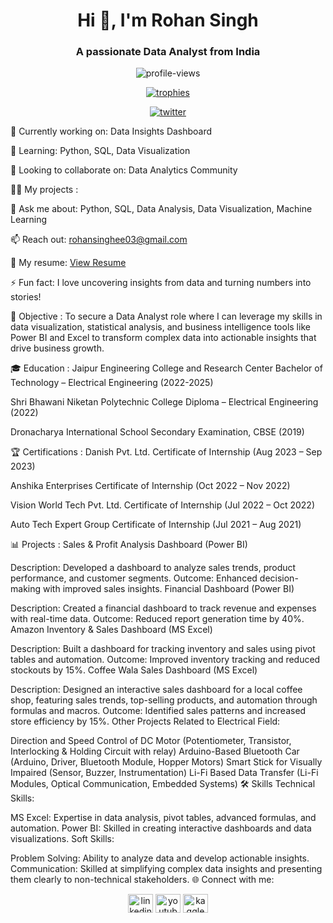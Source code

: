 <h1 align="center">Hi 👋, I'm Rohan Singh</h1> <h3 align="center">A passionate Data Analyst from India</h3> <p align="center"> <img src="https://komarev.com/ghpvc/?username=rohansinghee&label=Profile%20views&color=0e75b6&style=flat" alt="profile-views" /> </p> <p align="center"> <a href="https://github.com/ryo-ma/github-profile-trophy"><img src="https://github-profile-trophy.vercel.app/?username=rohansinghee" alt="trophies" /></a> </p> <p align="center"> <a href="https://twitter.com/" target="blank"><img src="https://img.shields.io/twitter/follow/?logo=twitter&style=for-the-badge" alt="twitter" /></a> </p>

🔭 Currently working on: Data Insights Dashboard

🌱 Learning: Python, SQL, Data Visualization

👯 Looking to collaborate on: Data Analytics Community

👨‍💻 My projects :  

💬 Ask me about: Python, SQL, Data Analysis, Data Visualization, Machine Learning

📫 Reach out: rohansinghee03@gmail.com

📄 My resume: [View Resume](https://drive.google.com/file/d/1fICOwiUtvfb8ImFCrGCTwwWKSCVySmDu/view?usp=sharing)

⚡ Fun fact: I love uncovering insights from data and turning numbers into stories!

🎯 Objective : To secure a Data Analyst role where I can leverage my skills in data visualization, statistical analysis, and business intelligence tools like Power BI and Excel to transform complex data into actionable insights that drive business growth.

🎓 Education : Jaipur Engineering College and Research Center
                  Bachelor of Technology – Electrical Engineering (2022-2025)

  Shri Bhawani Niketan Polytechnic College
    Diploma – Electrical Engineering (2022)

Dronacharya International School
  Secondary Examination, CBSE (2019)

🏆 Certifications : Danish Pvt. Ltd.
                      Certificate of Internship (Aug 2023 – Sep 2023)

Anshika Enterprises
  Certificate of Internship (Oct 2022 – Nov 2022)

Vision World Tech Pvt. Ltd.
  Certificate of Internship (Jul 2022 – Oct 2022)

Auto Tech Expert Group
  Certificate of Internship (Jul 2021 – Aug 2021)

📊 Projects : Sales & Profit Analysis Dashboard (Power BI)

Description: Developed a dashboard to analyze sales trends, product performance, and customer segments.
Outcome: Enhanced decision-making with improved sales insights.
Financial Dashboard (Power BI)

Description: Created a financial dashboard to track revenue and expenses with real-time data.
Outcome: Reduced report generation time by 40%.
Amazon Inventory & Sales Dashboard (MS Excel)

Description: Built a dashboard for tracking inventory and sales using pivot tables and automation.
Outcome: Improved inventory tracking and reduced stockouts by 15%.
Coffee Wala Sales Dashboard (MS Excel)

Description: Designed an interactive sales dashboard for a local coffee shop, featuring sales trends, top-selling products, and automation through formulas and macros.
Outcome: Identified sales patterns and increased store efficiency by 15%.
Other Projects Related to Electrical Field:

Direction and Speed Control of DC Motor (Potentiometer, Transistor, Interlocking & Holding Circuit with relay)
Arduino-Based Bluetooth Car (Arduino, Driver, Bluetooth Module, Hopper Motors)
Smart Stick for Visually Impaired (Sensor, Buzzer, Instrumentation)
Li-Fi Based Data Transfer (Li-Fi Modules, Optical Communication, Embedded Systems)
🛠️ Skills
Technical Skills:

MS Excel: Expertise in data analysis, pivot tables, advanced formulas, and automation.
Power BI: Skilled in creating interactive dashboards and data visualizations.
Soft Skills:

Problem Solving: Ability to analyze data and develop actionable insights.
Communication: Skilled at simplifying complex data insights and presenting them clearly to non-technical stakeholders.
🌐 Connect with me:
<p align="center"> <a href="https://www.linkedin.com/in/rohan-singh-ee/" target="blank"><img src="https://raw.githubusercontent.com/rahuldkjain/github-profile-readme-generator/master/src/images/icons/Social/linked-in-alt.svg" alt="linkedin" height="30" width="40" /></a> <a href="https://youtube.com/@real_businessman?si=6Ram-B1BAoHNzmrM" target="blank"><img src="https://raw.githubusercontent.com/rahuldkjain/github-profile-readme-generator/master/src/images/icons/Social/youtube.svg" alt="youtube" height="30" width="40" /></a> <a href="https://www.kaggle.com/yourprofile" target="blank"><img src="https://cdn.jsdelivr.net/npm/simple-icons@3.1.0/icons/kaggle.svg" alt="kaggle" height="30" width="40" /></a> </p>
